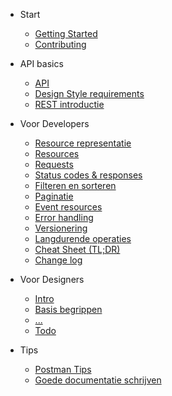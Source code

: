 <!-- docs/_sidebar.md -->

* Start
    * [Getting Started](/README)
    * [Contributing](/content/contributing.md)

* API basics
    * [API](/content/common/api.md)
    * [Design Style requirements](/content/common/design-style-reqs.md)
    * [REST introductie](/content/common/rest.md)

* Voor Developers
    * [Resource representatie](/content/developers/resource-representation.md)
    * [Resources](/content/developers/resources.md)
    * [Requests](/content/developers/request.md)
    * [Status codes & responses](/content/developers/statuscodes-response.md)
    * [Filteren en sorteren](/content/developers/filter-sort.md)
    * [Paginatie](/content/developers/paging.md)
    * [Event resources](/content/developers/event-resources.md)
    * [Error handling](/content/developers/error-handling.md)
    * [Versionering](/content/developers/versioning.md)
    * [Langdurende operaties](/content/developers/long-running.md)
    * [Cheat Sheet (TL;DR)](/content/developers/cheat-sheet.md)
    * [Change log](/content/developers/document-history.md)

* Voor Designers

    * [Intro](/content/designers/intro.md)
    * [Basis begrippen](/content/designers/basic-concepts.md)
    * [...](/content/designers/gids.md)
    * [Todo](/content/designers/todo.md)

* Tips

    * [Postman Tips](/content/common/postman-tips.md)
    * [Goede documentatie schrijven](/content/common/swagger-docs.md)
    <!-- * [Glossary](/_glossary.md) -->

